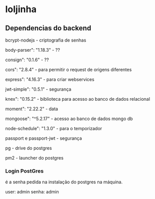 # loljinha

## Dependencias do backend
bcrypt-nodejs - criptografia de senhas

body-parser": "1.18.3" - ??

consign": "0.1.6" - ??

cors": "2.8.4" - para permitir o request de origens diferentes

express": "4.16.3" - para criar webservices

jwt-simple": "0.5.1" - segurança

knex": "0.15.2" - biblioteca para acesso ao banco de dados relacional

moment": "2.22.2" - data

mongoose": "^5.2.17" - acesso ao banco de dados mongo db

node-schedule": "1.3.0" - para o temporizador

passport e passport-jwt - segurança

pg - drive do postgres

pm2 - launcher do postgres


### Login PostGres
é a senha pedida na instalação do postgres na máquina. 

user: admin
senha: admin